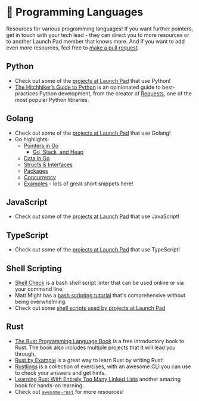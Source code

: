 # 💬 Programming Languages

Resources for various programming languages! If you want further pointers, get
in touch with your tech lead - they can direct you to more resources or to
another Launch Pad member that knows more. And if you want to add even more
resources, feel free to [make a pull request](../CONTRIBUTING.md).

## Python

* Check out some of the
  [projects at Launch Pad](https://github.com/ubclaunchpad?language=python)
  that use Python!
* [The Hitchhiker’s Guide to Python](https://docs.python-guide.org) is an
  opinionated guide to best-practices Python development, from the creator of
  [Requests](http://docs.python-requests.org/en/latest/), one of the most
  popular Python libraries.

## Golang

* Check out some of the
  [projects at Launch Pad](https://github.com/ubclaunchpad?language=go)
  that use Golang!
* Go highlights:
  * [Pointers in Go](https://www.golang-book.com/books/intro/8)
    * [Go, Stack, and Heap](https://stackoverflow.com/questions/10866195/stack-vs-heap-allocation-of-structs-in-go-and-how-they-relate-to-garbage-collec)
  * [Data in Go](https://golang.org/doc/effective_go.html?#data)
  * [Structs & Interfaces](https://www.golang-book.com/books/intro/9)
  * [Packages](https://www.golang-book.com/books/intro/11)
  * [Concurrency](https://golang.org/doc/effective_go.html?#concurrency)
  * [Examples](https://gobyexample.com/) - lots of great short snippets here!

## JavaScript

* Check out some of the [projects at Launch Pad](https://github.com/ubclaunchpad?language=javascript) that use JavaScript!

## TypeScript

* Check out some of the [projects at Launch Pad](https://github.com/search?q=topic%3Atypescript+org%3Aubclaunchpad&type=Repositories) that use TypeScript!

## Shell Scripting

* [Shell Check](https://www.shellcheck.net) is a bash shell script linter
  that can be used online or via your command line.
* Matt Might has a
  [bash scripting tutorial](http://matt.might.net/articles/bash-by-example/)
  that's comprehensive without being overwhelming.
* Check out some [shell scripts used by projects at Launch Pad](https://sourcegraph.com/search?q=repo:ubclaunchpad/*+lang:shell&patternType=literal)

## Rust

* [The Rust Programming Language Book](https://doc.rust-lang.org/book/) is a free introductory book to Rust. The book also includes multiple projects that it will lead you through.
* [Rust by Example](https://doc.rust-lang.org/rust-by-example/index.html) is a great way to learn Rust by writing Rust!
* [Rustlings](https://github.com/rust-lang/rustlings) is a collection of exercises, with an awesome CLI you can use to check your answers and get hints.
* [Learning Rust With Entirely Too Many Linked Lists](https://rust-unofficial.github.io/too-many-lists/index.html) another amazing book for hands-on learning.
* Check out [`awesome-rust`](https://github.com/rust-unofficial/awesome-rust#resources) for more resources!
